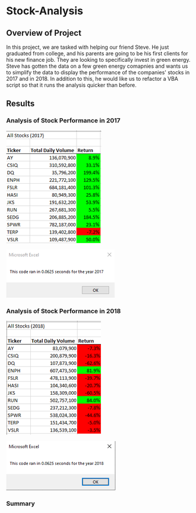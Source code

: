 # Stock-Analysis

## Overview of Project
In this project, we are tasked with helping our friend Steve. He just graduated from college, and his parents are going to be his first clients for his new finance job. They are looking to specifically invest in green energy. Steve has gotten the data on a few green energy comapnies and wants us to simplify the data to display the performance of the companies' stocks in 2017 and in 2018. In addition to this, he would like us to refactor a VBA script so that it runs the analysis quicker than before. 



## Results

### Analysis of Stock Performance in 2017
![Stock Performance in 2017](Resources/Performance_2017.png)

![Run Time for 2017](Resources/VBA_Challenge_2017.png)



### Analysis of Stock Performance in 2018
![Stock Performance in 2018](Resources/Performance_2018.png)

![Run Time for 2018](Resources/VBA_Challenge_2018.png)



### Summary 


